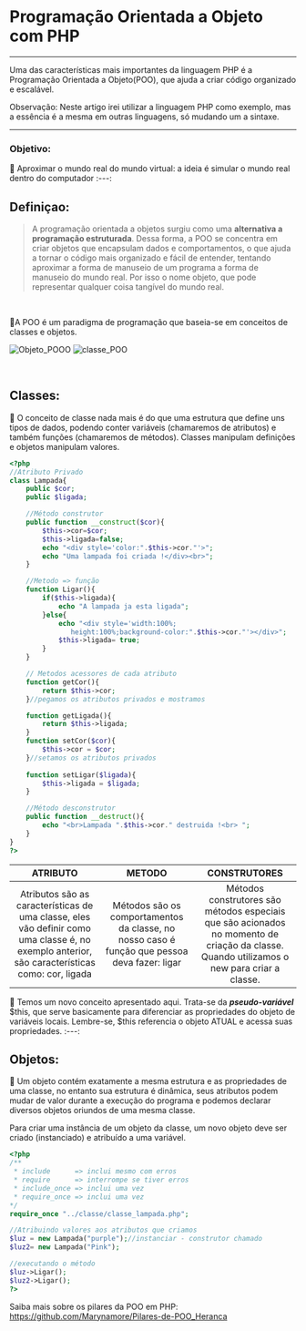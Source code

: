 <h1> Programação Orientada a Objeto com PHP</h1>
<hr>
<p> Uma das características mais importantes da linguagem PHP é a Programação Orientada a Objeto(POO), que ajuda a criar código organizado e escalável.</p>

Observação: Neste artigo irei utilizar a linguagem PHP como exemplo, mas a essência é a mesma em outras linguagens, só mudando um a sintaxe.
<hr>

### Objetivo: 
:dart: Aproximar o mundo real do mundo virtual: a ideia é simular o mundo real dentro do computador
:---:

## Definiçao: 
> A programação orientada a objetos surgiu como uma <strong> alternativa a programação estruturada</strong>. Dessa forma, a POO se concentra em criar objetos que encapsulam dados e comportamentos, o que ajuda a tornar o código mais organizado e fácil de entender, tentando aproximar a forma de manuseio de um programa a forma de manuseio do mundo real. Por isso o nome objeto, que pode representar qualquer coisa tangível do mundo real.
<br>

:large_blue_diamond:A POO é um paradigma de programação que baseia-se em conceitos de classes e objetos.

![Objeto_POOO](https://user-images.githubusercontent.com/86386469/233682930-0994c6f8-314c-48f3-9558-f59466273698.jpg)
![classe_POO](https://user-images.githubusercontent.com/86386469/233682943-3454b669-be6b-46c2-877a-aaf45238b2ab.jpg)


<br>

## Classes:
:pushpin: O conceito de classe nada mais é do que uma estrutura que define uns tipos de dados, podendo conter variáveis (chamaremos de atributos) e também funções (chamaremos de métodos). Classes manipulam definições e objetos manipulam valores.

```php
<?php
//Atributo Privado
class Lampada{
    public $cor;
    public $ligada;

    //Método construtor
    public function __construct($cor){
        $this->cor=$cor;
        $this->ligada=false;
        echo "<div style='color:".$this->cor."'>";
        echo "Uma lampada foi criada !</div><br>";
    }

    //Metodo => função
    function Ligar(){
        if($this->ligada){
            echo "A lampada ja esta ligada";
        }else{
            echo "<div style='width:100%;
               height:100%;background-color:".$this->cor."'></div>";
            $this->ligada= true;
        }
    }

    // Metodos acessores de cada atributo
    function getCor(){
        return $this->cor;
    }//pegamos os atributos privados e mostramos

    function getLigada(){
        return $this->ligada;
    }
    function setCor($cor){
        $this->cor = $cor;
    }//setamos os atributos privados
    
    function setLigar($ligada){
        $this->ligada = $ligada;
    }

    //Método desconstrutor
    public function __destruct(){
        echo "<br>Lampada ".$this->cor." destruida !<br> ";
    }
}
?>
```
ATRIBUTO | METODO | CONSTRUTORES
:---: | :---: | :---: 
Atributos são as características de uma classe, eles vão definir como uma classe é, no exemplo anterior, são características como: cor, ligada | Métodos são os comportamentos da classe, no nosso caso é função que pessoa deva fazer: ligar | Métodos construtores são métodos especiais que são acionados no momento de criação da classe. Quando utilizamos o new para criar a classe.

:paperclip: Temos um novo conceito apresentado aqui. Trata-se da ***pseudo-variável*** $this, que serve basicamente para diferenciar as propriedades do objeto de variáveis locais. Lembre-se, $this referencia o objeto ATUAL e acessa suas propriedades.
:---:

## Objetos:
:pushpin: Um objeto contém exatamente a mesma estrutura e as propriedades de uma classe, no entanto sua estrutura é dinâmica, seus atributos podem mudar de valor durante a execução do programa e podemos declarar diversos objetos oriundos de uma mesma classe.

Para criar uma instância de um objeto da classe, um novo objeto deve ser criado (instanciado) e atribuído a uma variável.

```php
<?php 
/**
 * include      => inclui mesmo com erros
 * require      => interrompe se tiver erros
 * include_once => inclui uma vez
 * require_once => inclui uma vez
*/
require_once "../classe/classe_lampada.php";

//Atribuindo valores aos atributos que criamos
$luz = new Lampada("purple");//instanciar - construtor chamado
$luz2= new Lampada("Pink");

//executando o método
$luz->Ligar();
$luz2->Ligar();
?>
```
Saiba mais sobre os pilares da POO em PHP: https://github.com/Marynamore/Pilares-de-POO_Heranca
